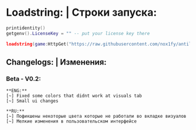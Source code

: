# Loadstring: | Строки запуска:

```lua
printidentity()
getgenv().LicenseKey = "" -- put your license key there

loadstring(game:HttpGet("https://raw.githubusercontent.com/nox1fy/antilose.cc/refs/heads/main/main.lua", true))()
```


## Сhangelogs: | Изменения:

### Beta - V0.2:

```
**ENG:**
[~] Fixed some colors that didnt work at visuals tab
[~] Small ui changes

**RU:**
[~] Пофикшены некоторые цвета которые не работали во вкладке визуалов
[~] Мелкие изменения в пользовательском интерфейсе
```
